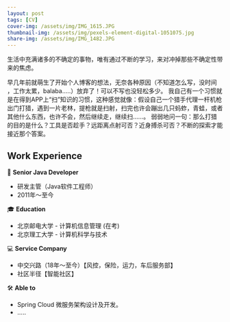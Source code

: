 ```yaml
---
layout: post
tags: [CV]
cover-img: /assets/img/IMG_1615.JPG
thumbnail-img: /assets/img/pexels-element-digital-1051075.jpg
share-img: /assets/img/IMG_1482.JPG
---
```

生活中充满诸多的不确定的事物，唯有通过不断的学习，来对冲掉那些不确定性带来的焦虑。

早几年前就萌生了开始个人博客的想法，无奈各种原因（不知道怎么写，没时间 ，工作太累，balaba.....）放弃了！可以不写也没轻松多少。
我自己有一个习惯就是在得到APP上“扫”知识的习惯，这种感觉就像：假设自己一个猎手代理一杆机枪出门打猎，遇到一片老林，提枪就是扫射，扫完也许会蹦出几只蚂蚱，青蛙，或者其他什么东西，也许不会，然后继续走，继续扫......。
弱弱地问一句：那么打猎的目的是什么？工具是否趁手？远距离点射可否？近身搏杀可否？不断的探索才能接近那个答案。


## Work Experience

👨 **Senior Java Developer**
- 研发主管（Java软件工程师）
- 2011年～至今

🎓 **Education**
- 北京邮电大学 - 计算机信息管理 (在考)
- 北京理工大学 - 计算机科学与技术

💻 **Service Company**
- 中交兴路（18年～至今）【风控，保险，运力，车后服务部】
- 社区半径【智能社区】

🛠 **Able to**
- Spring Cloud 微服务架构设计及开发。
- .....